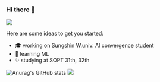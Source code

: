 ### Hi there 👋
<img src="https://capsule-render.vercel.app/api?type=waving&color=1C768F&height=200&section=header&text=hajeong's%20Github&fontSize=60" />
<!-- **hajeong67/hajeong67** is a ✨ _special_ ✨ repository because its `README.md` (this file) appears on your GitHub profile. -->

Here are some ideas to get you started:

- :mortar_board: working on Sungshin W.univ. AI convergence student
- 🌱 learning ML
- :sparkles: studying at SOPT 31th, 32th

![Anurag's GitHub stats](https://github-readme-stats.vercel.app/api?username=hajeong67&show_icons=true&theme=radical)
<img src="https://capsule-render.vercel.app/api?type=waving&color=1C768F&height=200&section=footer" />
